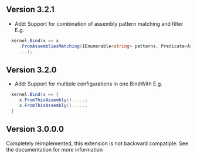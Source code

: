 Version 3.2.1
-------------
- Add: Support for combination of assembly pattern matching and filter
  E.g.
```C#
  kernel.Bind(x => x
     .FromAssembliesMatching(IEnumerable<string> patterns, Predicate<Assembly> filter)
     ...);
```

Version 3.2.0
-------------
- Add: Support for multiple configurations in one BindWith
  E.g.
```C#
  kernel.Bind(x => {
     x.FromThisAssembly().....;
     x.FromThisAssembly().....;
  }
```

Version 3.0.0.0
---------------
Completely reimplemented, this extension is not backward compatiple. See the documentation for more information